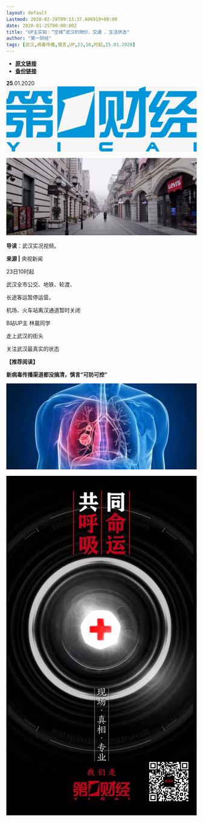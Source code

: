```yaml
---
layout: default
Lastmod: 2020-02-28T09:13:37.606910+00:00
date: 2020-01-25T00:00:00Z
title: "UP主实拍：“空城”武汉的物价、交通 、生活状态"
author: "第一财经"
tags: [武汉,病毒传播,慎言,UP,23,10,时起,25.01.2020]
---
```


* [**原文链接**](http://mp.weixin.qq.com/s?__biz=MjM5MTM3NTMwNA==&mid=2660911356&idx=1&sn=7ffb93ebf418b95431c855ef076d60a9&chksm=bdd8625b8aafeb4de0e755a3a94953a08b8683b96b692ea2bc68a976f3d13218eb323988780a#rd)
* [**备份链接**](http://archive.is/Ryrio)


  

**25**.01.2020![](/images/post/b964456eeb895c5ca2180c84e43a5c1c.jpg)

![](/images/post/95378c138081e87ab45f85e97ac64671.jpg)

**导读**：武汉实况视频。

  

**来源 |** 央视新闻

23日10时起  

武汉全市公交、地铁、轮渡、

长途客运暂停运营。

机场、火车站离汉通道暂时关闭

  

B站UP主 林晨同学  

走上武汉的街头

关注武汉最真实的状态

  

  

**【推荐阅读】**

**新病毒传播渠道都没搞清，慎言“可防可控”**

[![](/images/post/17106737381ee697c9bfa58a74724e08.jpg)](http://mp.weixin.qq.com/s?__biz=MjM5MTM3NTMwNA==&mid=2660911190&idx=1&sn=92f9415a0e4f2ec698f7592f447a7233&chksm=bdd862f18aafebe73c7de87cad2c3e0862faae2bfe2ab67a08528f261855fd223f6bc034fa48&scene=21#wechat_redirect)

![](/images/post/8cd8a1d0aba0700b88fba4e2bebbdee5.jpg)

